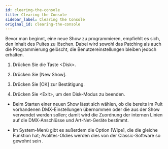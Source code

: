 ```yaml
---
id: clearing-the-console
title: Clearing the Console
sidebar_label: Clearing the Console
original_id: clearing-the-console
---
```


Bevor man beginnt, eine neue Show zu programmieren, empfiehlt es sich,
den Inhalt des Pultes zu löschen. Dabei wird sowohl das Patching als
auch die Programmierung gelöscht, die Benutzereinstellungen bleiben
jedoch erhalten.

1.  Drücken Sie die Taste \<Disk\>.

2.  Drücken Sie \[New Show\].

3.  Drücken Sie \[OK\] zur Bestätigung.

4.  Drücken Sie \<Exit\>, um den Disk-Modus zu beenden.

-   Beim Starten einer neuen Show lässt sich wählen, ob die bereits im
    Pult vorhandenen DMX-Einstellungen übernommen oder die aus der Show
    verwendet werden sollen; damit wird die Zuordnung der internen
    Linien auf die DMX-Anschlüsse und Art-Net-Geräte bestimmt.

-   Im System-Menü gibt es außerdem die Option \[Wipe\], die die gleiche
    Funktion hat; Avolites-Oldies werden dies von der Classic-Software
    so gewohnt sein .
